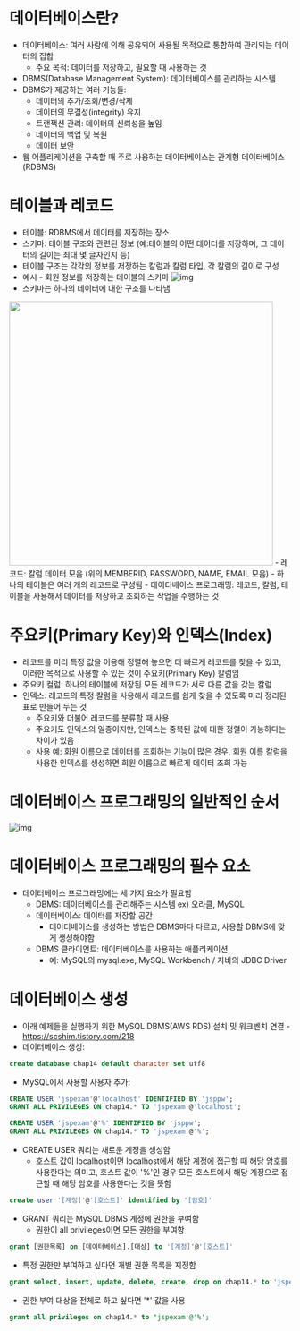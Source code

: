 # 데이터베이스란?
- 데이터베이스: 여러 사람에 의해 공유되어 사용될 목적으로 통합하여 관리되는 데이터의 집합
  - 주요 목적: 데이터를 저장하고, 필요할 때 사용하는 것
- DBMS(Database Management System): 데이터베이스를 관리하는 시스템
- DBMS가 제공하는 여러 기능들:
  - 데이터의 추가/조회/변경/삭제
  - 데이터의 무결성(integrity) 유지
  - 트랜잭션 관리: 데이터의 신뢰성을 높임
  - 데이터의 백업 및 복원
  - 데이터 보안
-  웹 어플리케이션을 구축할 때 주로 사용하는 데이터베이스는 관계형 데이터베이스(RDBMS)

# 테이블과 레코드
- 테이블: RDBMS에서 데이터를 저장하는 장소
- 스키마: 테이블 구조와 관련된 정보 (예:테이블의 어떤 데이터를 저장하며, 그 데이터의 길이는 최대 몇 글자인지 등)
- 테이블 구조는 각각의 정보를 저장하는 칼럼과 칼럼 타입, 각 칼럼의 길이로 구성
- 예시 - 회원 정보를 저장하는 테이블의 스키마
![img](https://user-images.githubusercontent.com/89081374/212539584-3fa30409-1a6b-4859-a58c-7af70e8e3efa.png)
- 스키마는 하나의 데이터에 대한 구조를 나타냄
<img width="472" src="https://user-images.githubusercontent.com/89081374/212539677-602e2611-ad1e-4e61-8971-217b5bd74d12.png">
- 레코드: 칼럼 데이터 모음 (위의 MEMBERID, PASSWORD, NAME, EMAIL 모음)
- 하나의 테이블은 여러 개의 레코드로 구성됨 
- 데이터베이스 프로그래밍: 레코드, 칼럼, 테이블을 사용해서 데이터를 저장하고 조회하는 작업을 수행하는 것

# 주요키(Primary Key)와 인덱스(Index)
- 레코드를 미리 특정 값을 이용해 정렬해 놓으면 더 빠르게 레코드를 찾을 수 있고, 이러한 목적으로 사용할 수 있는 것이 주요키(Primary Key) 칼럼임
- 주요키 컬럼: 하나의 테이블에 저장된 모든 레코드가 서로 다른 값을 갖는 칼럼
- 인덱스: 레코드의 특정 칼럼을 사용해서 레코드를 쉽게 찾을 수 있도록 미리 정리된 표로 만들어 두는 것
  - 주요키와 더불어 레코드를 분류할 때 사용
  - 주요키도 인덱스의 일종이지만, 인덱스는 중복된 값에 대한 정렬이 가능하다는 차이가 있음
  - 사용 예: 회원 이름으로 데이터를 조회하는 기능이 많은 경우, 회원 이름 칼럼을 사용한 인덱스를 생성하면 회원 이름으로 빠르게 데이터 조회 가능

# 데이터베이스 프로그래밍의 일반적인 순서
![img](https://user-images.githubusercontent.com/89081374/212539739-cf257763-e2bd-40ab-881d-81a785fad15a.png)

# 데이터베이스 프로그래밍의 필수 요소
- 데이터베이스 프로그래밍에는 세 가지 요소가 필요함
  - DBMS: 데이터베이스를 관리해주는 시스템 ex) 오라클, MySQL
  - 데이터베이스: 데이터를 저장할 공간
    - 데이터베이스를 생성하는 방법은 DBMS마다 다르고, 사용할 DBMS에 맞게 생성해야함
  - DBMS 클라이언트: 데이터베이스를 사용하는 애플리케이션
    - 예: MySQL의 mysql.exe, MySQL Workbench / 자바의 JDBC Driver
    
# 데이터베이스 생성
- 아래 예제들을 실행하기 위한 MySQL DBMS(AWS RDS) 설치 및 워크벤치 연결 - https://scshim.tistory.com/218
- 데이터베이스 생성:
```sql
create database chap14 default character set utf8
```
- MySQL에서 사용할 사용자 추가:
```sql
CREATE USER 'jspexam'@'localhost' IDENTIFIED BY 'jsppw';
GRANT ALL PRIVILEGES ON chap14.* TO 'jspexam'@'localhost';

CREATE USER 'jspexam'@'%' IDENTIFIED BY 'jsppw';
GRANT ALL PRIVILEGES ON chap14.* TO 'jspexam'@'%';
```
- CREATE USER 쿼리는 새로운 계정을 생성함
  - 호스트 값이 localhost이면 localhost에서 해당 계정에 접근할 때 해당 암호를 사용한다는 의미고, 호스트 값이 '%'인 경우 모든 호스트에서 해당 계정으로 접근할 때 해당 암호를 사용한다는 것을 뜻함
```sql
create user '[계정]'@'[호스트]' identified by '[암호]'
```
- GRANT 쿼리는 MySQL DBMS 계정에 권한을 부여함
  - 권한이 all privileges이면 모든 권한을 부여함
```sql
grant [권한목록] on [데이터베이스].[대상] to '[계정]'@'[호스트]'
```
- 특정 권한만 부여하고 싶다면 개별 권한 목록을 지정함
```sql
grant select, insert, update, delete, create, drop on chap14.* to 'jspexam'@'%';
```
- 권한 부여 대상을 전체로 하고 싶다면 '*'  값을 사용
```sql
grant all privileges on chap14.* to "jspexam'@'%';
```